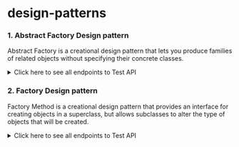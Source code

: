 # design-patterns
 ### 1. Abstract Factory Design pattern
 
Abstract Factory is a creational design pattern that lets you produce families of related objects without specifying their concrete classes.
<details>
  <summary>Click here to see all endpoints to Test API </summary>

  ### Use below url to get Furniture Object based on type and furnitureName
  1. http://localhost:8080/furniture?type=coffee&furnitureName=modern
  2. http://localhost:8080/furniture?type=coffee&furnitureName=Victorian
  3. http://localhost:8080/furniture?type=coffee&furnitureName=artDeco
  4. http://localhost:8080/furniture?type=sofa&furnitureName=modern
  5. http://localhost:8080/furniture?type=sofa&furnitureName=Victorian
  6. http://localhost:8080/furniture?type=sofa&furnitureName=artDeco
  7. http://localhost:8080/furniture?type=chair&furnitureName=modern
  8. http://localhost:8080/furniture?type=chair&furnitureName=Victorian
  9. http://localhost:8080/furniture?type=chair&furnitureName=artDeco  
</details>

 ### 2. Factory Design pattern
 Factory Method is a creational design pattern that provides an interface for creating objects in a superclass, but allows subclasses to alter the type of objects that will be created.
<details>
  <summary>Click here to see all endpoints to Test API </summary>

  ### Use below url to get Furniture Object based on type and furnitureName
  1. http://localhost:8080/payment?paymentType=netbanking
  2. http://localhost:8080/payment?paymentType=upi
  3. http://localhost:8080/payment?paymentType=debit
  4. http://localhost:8080/payment?paymentType=credit
</details>
 
   
